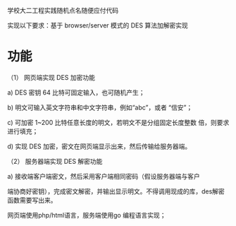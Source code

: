学校大二工程实践随机点名随便应付代码

实现以下要求：基于 browser/server 模式的 DES 算法加解密实现
# 功能
（1） 网页端实现 DES 加密功能

a) DES 密钥 64 比特可固定输入，也可随机产生；

b) 明文可输入英文字符串和中文字符串，例如“abc”，或者 “信安”；

c) 可加密 1~200 比特任意长度的明文，若明文不是分组固定长度整数
倍，则要求进行填充；

d) 实现 DES 加密，密文在网页端显示出来，然后传输给服务器端。

（2） 服务器端实现 DES 解密功能

a) 接收端客户端密文，然后采用客户端相同密码（假设服务器端与客户

端协商好密钥），完成密文解密，并输出显示明文。不得调用现成的库，des解密函数需要写出来。

网页端使用php/html语言，服务端使用go 编程语言实现；
